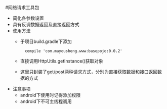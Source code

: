 #网络请求工具包
* 简化各参数设置
* 具有反调数据返回及直接返回方式
* 使用方法
    * 于项目build.gradle下添加

            compile 'com.mayousheng.www:basepojo:0.0.2'
    * 直接调用HttpUtils.getInstance()获取对象
    * 这里只封装了get/post两种请求方式，分别为直接获取数据和接口返回数据的方式
* 注意事项
    * android下使用时记得添加<uses-permission android:name="android.permission.INTERNET" />权限
    * android下不可主线程调用